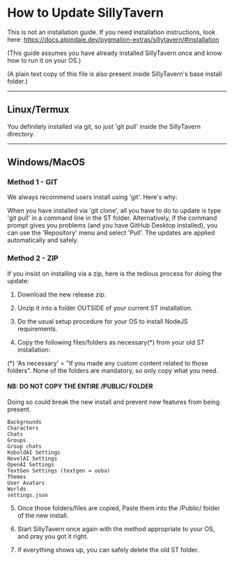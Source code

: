 # How to Update SillyTavern

This is not an installation guide. If you need installation instructions, look here:
<https://docs.alpindale.dev/pygmalion-extras/sillytavern/#installation>

(This guide assumes you have already installed SillyTavern once and know how to run it on your OS.)

(A plain text copy of this file is also present inside SillyTavern's base install folder.)

----

## Linux/Termux

You definitely installed via git, so just 'git pull' inside the SillyTavern directory.

----

## Windows/MacOS

### Method 1 - GIT

We always recommend users install using 'git'. Here's why:

When you have installed via 'git clone', all you have to do to update is type 'git pull' in a command line in the ST folder.
Alternatively, if the command prompt gives you problems (and you have GitHub Desktop installed), you can use the 'Repository' menu and select 'Pull'.
The updates are applied automatically and safely.

### Method 2 - ZIP

If you insist on installing via a zip, here is the tedious process for doing the update:

1. Download the new release zip.
2. Unzip it into a folder OUTSIDE of your current ST installation.
3. Do the usual setup procedure for your OS to install NodeJS requirements.

4. Copy the following files/folders as necessary(*) from your old ST installation:

  (*) 'As necessary' = "If you made any custom content related to those folders".
  None of the folders are mandatory, so only copy what you need.

#### NB: DO NOT COPY THE ENTIRE /PUBLIC/ FOLDER

  Doing so could break the new install and prevent new features from being present.

```plaintext
Backgrounds
Characters
Chats
Groups
Group chats
KoboldAI Settings
NovelAI Settings
OpenAI Settings
TextGen Settings (textgen = ooba)
Themes
User Avatars
Worlds
settings.json
```
  
5. Once those folders/files are copied, Paste them into the /Public/ folder of the new install.

6. Start SillyTavern once again with the method appropriate to your OS, and pray you got it right.

7. If everything shows up, you can safely delete the old ST folder.

